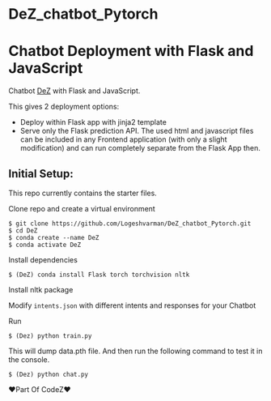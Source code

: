 # DeZ_chatbot_Pytorch

# Chatbot Deployment with Flask and JavaScript

Chatbot [DeZ](https://github.com/Logeshvarman/DeZ_chatbot_Pytorch)  with Flask and JavaScript.

This gives 2 deployment options:
- Deploy within Flask app with jinja2 template
- Serve only the Flask prediction API. The used html and javascript files can be included in any Frontend application (with only a slight modification) and can run completely separate from the Flask App then.

## Initial Setup:
This repo currently contains the starter files.

Clone repo and create a virtual environment
```
$ git clone https://github.com/Logeshvarman/DeZ_chatbot_Pytorch.git
$ cd DeZ
$ conda create --name DeZ
$ conda activate DeZ
```
Install dependencies
```
$ (DeZ) conda install Flask torch torchvision nltk
```
Install nltk package

Modify `intents.json` with different intents and responses for your Chatbot

Run
```
$ (Dez) python train.py
```
This will dump data.pth file. And then run
the following command to test it in the console.
```
$ (Dez) python chat.py

```
❤️Part Of CodeZ❤️
